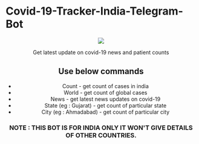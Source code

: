 # Covid-19-Tracker-India-Telegram-Bot
<center>
<img src="https://thecoderzone.com/covid19/logo.jpg">

Get latest update on covid-19 news and patient counts

<h2>Use below commands</h2>
<ul>
  <li>Count - get count of cases in india</li>
<li>World - get count of global cases</li>
<li>News - get latest news updates on covid-19</li>
<li>State (eg : Gujarat) - get count of particular state</li>
<li>City (eg : Ahmadabad) - get count of particular city</li>
  </ul>

<h3>NOTE : THIS BOT IS FOR INDIA ONLY IT WON'T GIVE DETAILS OF OTHER COUNTRIES.</h3>
</center>

